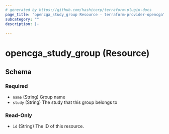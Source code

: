 ```yaml
---
# generated by https://github.com/hashicorp/terraform-plugin-docs
page_title: "opencga_study_group Resource - terraform-provider-opencga"
subcategory: ""
description: |-
  
---
```


# opencga_study_group (Resource)





<!-- schema generated by tfplugindocs -->
## Schema

### Required

- `name` (String) Group name
- `study` (String) The study that this group belongs to

### Read-Only

- `id` (String) The ID of this resource.



